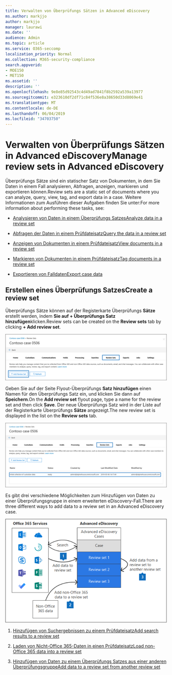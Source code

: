 ```yaml
---
title: Verwalten von Überprüfungs Sätzen in Advanced eDiscovery
ms.author: markjjo
author: markjjo
manager: laurawi
ms.date: ''
audience: Admin
ms.topic: article
ms.service: O365-seccomp
localization_priority: Normal
ms.collection: M365-security-compliance
search.appverid:
- MOE150
- MET150
ms.assetid: ''
description: ''
ms.openlocfilehash: 9e8e85d92543c4d49ad7841f8b2592a539a13977
ms.sourcegitcommit: e323610df2df71c84f536e8a38650d33d8069e41
ms.translationtype: MT
ms.contentlocale: de-DE
ms.lasthandoff: 06/04/2019
ms.locfileid: "34703750"
---
```

# <a name="manage-review-sets-in-advanced-ediscovery"></a><span data-ttu-id="9d2a5-102">Verwalten von Überprüfungs Sätzen in Advanced eDiscovery</span><span class="sxs-lookup"><span data-stu-id="9d2a5-102">Manage review sets in Advanced eDiscovery</span></span>

<span data-ttu-id="9d2a5-103">Überprüfungs Sätze sind ein statischer Satz von Dokumenten, in dem Sie Daten in einem Fall analysieren, Abfragen, anzeigen, markieren und exportieren können.</span><span class="sxs-lookup"><span data-stu-id="9d2a5-103">Review sets are a static set of documents where you can analyze, query, view, tag, and export data in a case.</span></span> <span data-ttu-id="9d2a5-104">Weitere Informationen zum Ausführen dieser Aufgaben finden Sie unter:</span><span class="sxs-lookup"><span data-stu-id="9d2a5-104">For more information about performing these tasks, see:</span></span>

- [<span data-ttu-id="9d2a5-105">Analysieren von Daten in einem Überprüfungs Satzes</span><span class="sxs-lookup"><span data-stu-id="9d2a5-105">Analyze data in a review set</span></span>](analyzing-data-in-review-set.md)

- [<span data-ttu-id="9d2a5-106">Abfragen der Daten in einem Prüfdateisatz</span><span class="sxs-lookup"><span data-stu-id="9d2a5-106">Query the data in a review set</span></span>](review-set-search.md)

- [<span data-ttu-id="9d2a5-107">Anzeigen von Dokumenten in einem Prüfdateisatz</span><span class="sxs-lookup"><span data-stu-id="9d2a5-107">View documents in a review set</span></span>](view-documents-in-review-set.md)

- [<span data-ttu-id="9d2a5-108">Markieren von Dokumenten in einem Prüfdateisatz</span><span class="sxs-lookup"><span data-stu-id="9d2a5-108">Tag documents in a review set</span></span>](tagging-documents.md)

- [<span data-ttu-id="9d2a5-109">Exportieren von Falldaten</span><span class="sxs-lookup"><span data-stu-id="9d2a5-109">Export case data</span></span>](exporting-data-ediscover20.md)

## <a name="create-a-review-set"></a><span data-ttu-id="9d2a5-110">Erstellen eines Überprüfungs Satzes</span><span class="sxs-lookup"><span data-stu-id="9d2a5-110">Create a review set</span></span>

<span data-ttu-id="9d2a5-111">Überprüfungs Sätze können auf der Registerkarte Überprüfungs **Sätze** erstellt werden, indem **Sie auf + Überprüfungs Satz hinzufügen**klicken.</span><span class="sxs-lookup"><span data-stu-id="9d2a5-111">Review sets can be created on the **Review sets** tab by clicking **+ Add review set**.</span></span>

![Hinzufügen eines Überprüfungs Satzes](../media/f45c51d9-585d-47d1-b7fb-0288715e0b6a.png)

<span data-ttu-id="9d2a5-113">Geben Sie auf der Seite Flyout-Überprüfungs **Satz hinzufügen** einen Namen für den Überprüfungs Satz ein, und klicken Sie dann auf **Speichern**.</span><span class="sxs-lookup"><span data-stu-id="9d2a5-113">On the **Add review set** flyout page, type a name for the review set and then click **Save**.</span></span> <span data-ttu-id="9d2a5-114">Der neue Überprüfungs Satz wird in der Liste auf der Registerkarte Überprüfungs **Sätze** angezeigt.</span><span class="sxs-lookup"><span data-stu-id="9d2a5-114">The new review set is displayed in the list on the **Review sets** tab.</span></span>

![Neuer Überprüfungs Sätze auf der Registerkarte "Überarbeitungs Gruppe" aufgeführt](../media/AeDnewreviewset.png)

<span data-ttu-id="9d2a5-116">Es gibt drei verschiedene Möglichkeiten zum Hinzufügen von Daten zu einer Überprüfungsgruppe in einem erweiterten eDiscovery-Fall.</span><span class="sxs-lookup"><span data-stu-id="9d2a5-116">There are three different ways to add data to a review set in an Advanced eDiscovery case.</span></span>

![Drei Methoden zum Hinzufügen zu einem Überprüfungs Satz](../media/1f1f4efd-c03b-4255-bc3d-df358e56549c.png)

1. [<span data-ttu-id="9d2a5-118">Hinzufügen von Suchergebnissen zu einem Prüfdateisatz</span><span class="sxs-lookup"><span data-stu-id="9d2a5-118">Add search results to a review set</span></span>](add-data-to-review-set.md)

2. [<span data-ttu-id="9d2a5-119">Laden von Nicht-Office 365-Daten in einen Prüfdateisatz</span><span class="sxs-lookup"><span data-stu-id="9d2a5-119">Load non-Office 365 data into a review set</span></span>](load-non-office365-data.md)

3. [<span data-ttu-id="9d2a5-120">Hinzufügen von Daten zu einem Überprüfungs Satzes aus einer anderen Überprüfungsgruppe</span><span class="sxs-lookup"><span data-stu-id="9d2a5-120">Add data to a review set from another review set</span></span>](add-data-to-review-set-from-another-review-set.md)
